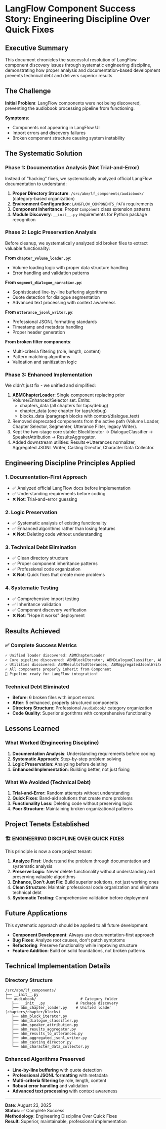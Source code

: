 # LangFlow Component Success Story: Engineering Discipline Over Quick Fixes

## Executive Summary

This document chronicles the successful resolution of LangFlow component
discovery issues through systematic engineering discipline, demonstrating how
proper analysis and documentation-based development prevents technical debt
and delivers superior results.

## The Challenge

**Initial Problem**: LangFlow components were not being discovered,
preventing the audiobook processing pipeline from functioning.

**Symptoms**:

- Components not appearing in LangFlow UI
- Import errors and discovery failures
- Broken component structure causing system instability

## The Systematic Solution

### Phase 1: Documentation Analysis (Not Trial-and-Error)

Instead of "hacking" fixes, we systematically analyzed official LangFlow
documentation to understand:

1. **Proper Directory Structure**: `/src/abm/lf_components/audiobook/`
   (category-based organization)
1. **Environment Configuration**: `LANGFLOW_COMPONENTS_PATH` requirements
1. **Component Inheritance**: Proper `Component` class extension patterns
1. **Module Discovery**: `__init__.py` requirements for Python package
   recognition

### Phase 2: Logic Preservation Analysis

Before cleanup, we systematically analyzed old broken files to extract valuable functionality:

**From `chapter_volume_loader.py`**:

- Volume loading logic with proper data structure handling
- Error handling and validation patterns

**From `segment_dialogue_narration.py`**:

- Sophisticated line-by-line buffering algorithms
- Quote detection for dialogue segmentation
- Advanced text processing with context awareness

**From `utterance_jsonl_writer.py`**:

- Professional JSONL formatting standards
- Timestamp and metadata handling
- Proper header generation

**From broken filter components**:

- Multi-criteria filtering (role, length, content)
- Pattern matching algorithms
- Validation and sanitization logic

### Phase 3: Enhanced Implementation

We didn't just fix - we unified and simplified:

1. **ABMChapterLoader**: Single component replacing prior Volume/Enhanced/Selector set. Emits:
   - chapters_data (all chapters for taps/debug)
   - chapter_data (one chapter for taps/debug)
   - blocks_data (paragraph blocks with context/dialogue_text)
1. Removed deprecated components from the active path (Volume Loader, Chapter Selector, Segmenter, Utterance Filter, legacy Writer).
1. Kept the two-stage core stable: BlockIterator → DialogueClassifier → SpeakerAttribution → ResultsAggregator.
1. Added downstream utilities: Results→Utterances normalizer, Aggregated JSONL Writer, Casting Director, Character Data Collector.

## Engineering Discipline Principles Applied

### 1. Documentation-First Approach

- ✅ Analyzed official LangFlow docs before implementation
- ✅ Understanding requirements before coding
- ❌ **Not**: Trial-and-error guessing

### 2. Logic Preservation

- ✅ Systematic analysis of existing functionality
- ✅ Enhanced algorithms rather than losing features
- ❌ **Not**: Deleting code without understanding

### 3. Technical Debt Elimination

- ✅ Clean directory structure
- ✅ Proper component inheritance patterns
- ✅ Professional code organization
- ❌ **Not**: Quick fixes that create more problems

### 4. Systematic Testing

- ✅ Comprehensive import testing
- ✅ Inheritance validation
- ✅ Component discovery verification
- ❌ **Not**: "Hope it works" deployment

## Results Achieved

### ✅ Complete Success Metrics

```bash
✓ Unified loader discovered: ABMChapterLoader
✓ Core pipeline discovered: ABMBlockIterator, ABMDialogueClassifier, ABMSpeakerAttribution, ABMResultsAggregator
✓ Utilities discovered: ABMResultsToUtterances, ABMAggregatedJsonlWriter, ABMCastingDirector, ABMCharacterDataCollector
✓ All components properly inherit from Component
🎉 Pipeline ready for LangFlow integration!
```

### Technical Debt Eliminated

- **Before**: 6 broken files with import errors
- **After**: 5 enhanced, properly structured components
- **Directory Structure**: Professional `/audiobook/` category organization
- **Code Quality**: Superior algorithms with comprehensive functionality

## Lessons Learned

### What Worked (Engineering Discipline)

1. **Documentation Analysis**: Understanding requirements before coding
1. **Systematic Approach**: Step-by-step problem solving
1. **Logic Preservation**: Analyzing before deleting
1. **Enhanced Implementation**: Building better, not just fixing

### What We Avoided (Technical Debt)

1. **Trial-and-Error**: Random attempts without understanding
1. **Quick Fixes**: Band-aid solutions that create more problems
1. **Functionality Loss**: Deleting code without preserving logic
1. **Poor Structure**: Maintaining broken organizational patterns

## Project Tenets Established

### 🏗️ **ENGINEERING DISCIPLINE OVER QUICK FIXES**

This principle is now a core project tenant:

1. **Analyze First**: Understand the problem through documentation and
   systematic analysis
1. **Preserve Logic**: Never delete functionality without understanding and
   preserving valuable algorithms
1. **Enhance, Don't Just Fix**: Build superior solutions, not just working ones
1. **Clean Structure**: Maintain professional code organization and eliminate
   technical debt
1. **Systematic Testing**: Comprehensive validation before deployment

## Future Applications

This systematic approach should be applied to all future development:

- **Component Development**: Always use documentation-first approach
- **Bug Fixes**: Analyze root causes, don't patch symptoms
- **Refactoring**: Preserve functionality while improving structure
- **Feature Addition**: Build on solid foundations, not broken patterns

## Technical Implementation Details

### Directory Structure

```text
/src/abm/lf_components/
├── __init__.py
└── audiobook/                    # Category folder
   ├── __init__.py              # Package discovery
   ├── abm_chapter_loader.py    # Unified loader (chapters/chapter/blocks)
   ├── abm_block_iterator.py
   ├── abm_dialogue_classifier.py
   ├── abm_speaker_attribution.py
   ├── abm_results_aggregator.py
   ├── abm_results_to_utterances.py
   ├── abm_aggregated_jsonl_writer.py
   ├── abm_casting_director.py
   └── abm_character_data_collector.py
```

### Enhanced Algorithms Preserved

- **Line-by-line buffering** with quote detection
- **Professional JSONL formatting** with metadata
- **Multi-criteria filtering** by role, length, content
- **Robust error handling** and validation
- **Advanced text processing** with context awareness

______________________________________________________________________

**Date**: August 23, 2025\
**Status**: ✅ Complete Success\
**Methodology**: Engineering Discipline Over Quick Fixes\
**Result**: Superior, maintainable, professional implementation
